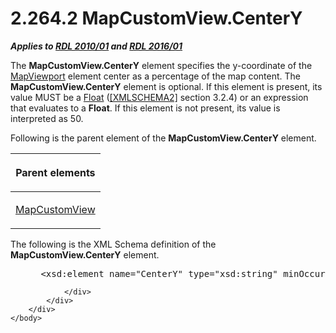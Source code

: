 <html dir="LTR" xmlns:mshelp="http://msdn.microsoft.com/mshelp" xmlns:ddue="http://ddue.schemas.microsoft.com/authoring/2003/5" xmlns:xlink="http://www.w3.org/1999/xlink" xmlns:tool="http://www.microsoft.com/tooltip">
    <head>
        <meta http-equiv="Content-Type" content="text/html; CHARSET=utf-8"></meta>
        <meta name="save" content="history"></meta>
        <title>2.264.2 MapCustomView.CenterY</title>
        <xml>
            <mshelp:toctitle title="2.264.2 MapCustomView.CenterY"></mshelp:toctitle>
            <mshelp:rltitle title="[MS-RDL]: MapCustomView.CenterY"></mshelp:rltitle>
            <mshelp:keyword index="A" term="ee696893-3508-4694-a242-4ebc07b055c7"></mshelp:keyword>
            <mshelp:attr name="DCSext.ContentType" value="open specification"></mshelp:attr>
            <mshelp:attr name="AssetID" value="ee696893-3508-4694-a242-4ebc07b055c7"></mshelp:attr>
            <mshelp:attr name="TopicType" value="kbRef"></mshelp:attr>
            <mshelp:attr name="DCSext.Title" value="[MS-RDL]: MapCustomView.CenterY" />
        </xml>
    </head>
    <body>
        <div id="header">
            <h1 class="heading">2.264.2 MapCustomView.CenterY</h1>
        </div>
        <div id="mainSection">
            <div id="mainBody">
                <div id="allHistory" class="saveHistory"></div>
                <div id="sectionSection0" class="section" name="collapseableSection">
                    

<p><b><i>Applies to </i></b><a href="3428e690-a348-4ec7-8a6a-8efb42d2cdee.htm"><b><i>RDL 2010/01</i></b></a><b><i>
and </i></b><a href="52ce3983-2bfc-4e72-9359-42aaf5fe4509.htm"><b><i>RDL 2016/01</i></b></a></p>

<p>The <b>MapCustomView.CenterY</b> element specifies the
y-coordinate of the <a href="55679f1a-a5b6-4b08-b284-ff6e27deedb4.htm">MapViewport</a>
element center as a percentage of the map content. The <b>MapCustomView.CenterY</b>
element is optional. If this element is present, its value MUST be a <a href="c7d0946f-992e-4abc-a304-09b53e030692.htm">Float</a> (<a href="https://go.microsoft.com/fwlink/?LinkId=90610">[XMLSCHEMA2]</a> section
3.2.4) or an expression that evaluates to a <b>Float</b>. If this element is
not present, its value is interpreted as 50.</p>

<p>Following is the parent element of the <b>MapCustomView.CenterY</b>
element.</p>

<table>
 <thead>
  <tr>
   <th>
   <p>Parent elements</p>
   </th>
  </tr>
 </thead>
 <tr>
  <td>
  <p><a href="21154ffd-ecd3-4e2f-ae18-f056a5350467.htm">MapCustomView</a></p>
  </td>
 </tr>
</table>

<p>The following is the XML Schema definition of the <b>MapCustomView.CenterY</b>
element.           </p>

<dl>
<dd>
<div><pre> &lt;xsd:element name=&quot;CenterY&quot; type=&quot;xsd:string&quot; minOccurs=&quot;0&quot; /&gt;
</pre></div>
</dd></dl>


                </div>
            </div>
        </div>
    </body>
</html>